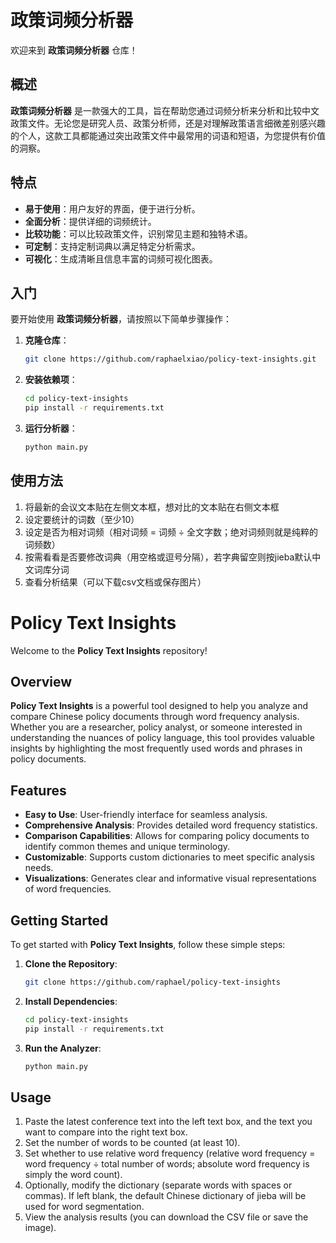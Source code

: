 # 政策词频分析器

欢迎来到 **政策词频分析器** 仓库！

## 概述

**政策词频分析器** 是一款强大的工具，旨在帮助您通过词频分析来分析和比较中文政策文件。无论您是研究人员、政策分析师，还是对理解政策语言细微差别感兴趣的个人，这款工具都能通过突出政策文件中最常用的词语和短语，为您提供有价值的洞察。

## 特点

- **易于使用**：用户友好的界面，便于进行分析。
- **全面分析**：提供详细的词频统计。
- **比较功能**：可以比较政策文件，识别常见主题和独特术语。
- **可定制**：支持定制词典以满足特定分析需求。
- **可视化**：生成清晰且信息丰富的词频可视化图表。

## 入门

要开始使用 **政策词频分析器**，请按照以下简单步骤操作：

1. **克隆仓库**：
   ```bash
   git clone https://github.com/raphaelxiao/policy-text-insights.git
   ```
2. **安装依赖项**：
   ```bash
   cd policy-text-insights
   pip install -r requirements.txt
   ```
3. **运行分析器**：
   ```bash
   python main.py
   ```

## 使用方法

1. 将最新的会议文本贴在左侧文本框，想对比的文本贴在右侧文本框
2. 设定要统计的词数（至少10）
3. 设定是否为相对词频（相对词频 = 词频 ÷ 全文字数；绝对词频则就是纯粹的词频数）
4. 按需看看是否要修改词典（用空格或逗号分隔），若字典留空则按jieba默认中文词库分词
5. 查看分析结果（可以下载csv文档或保存图片）

# Policy Text Insights

Welcome to the **Policy Text Insights** repository!

## Overview

**Policy Text Insights** is a powerful tool designed to help you analyze and compare Chinese policy documents through word frequency analysis. Whether you are a researcher, policy analyst, or someone interested in understanding the nuances of policy language, this tool provides valuable insights by highlighting the most frequently used words and phrases in policy documents.

## Features

- **Easy to Use**: User-friendly interface for seamless analysis.
- **Comprehensive Analysis**: Provides detailed word frequency statistics.
- **Comparison Capabilities**: Allows for comparing policy documents to identify common themes and unique terminology.
- **Customizable**: Supports custom dictionaries to meet specific analysis needs.
- **Visualizations**: Generates clear and informative visual representations of word frequencies.

## Getting Started

To get started with **Policy Text Insights**, follow these simple steps:

1. **Clone the Repository**:
   ```bash
   git clone https://github.com/raphael/policy-text-insights
   ```
2. **Install Dependencies**:
   ```bash
   cd policy-text-insights
   pip install -r requirements.txt
   ```
3. **Run the Analyzer**:
   ```bash
   python main.py
   ```

## Usage

1. Paste the latest conference text into the left text box, and the text you want to compare into the right text box.
2. Set the number of words to be counted (at least 10).
3. Set whether to use relative word frequency (relative word frequency = word frequency ÷ total number of words; absolute word frequency is simply the word count).
4. Optionally, modify the dictionary (separate words with spaces or commas). If left blank, the default Chinese dictionary of jieba will be used for word segmentation.
5. View the analysis results (you can download the CSV file or save the image).
